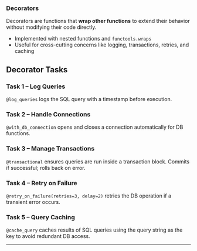 ###  Decorators
Decorators are functions that **wrap other functions** to extend their behavior without modifying their code directly.

- Implemented with nested functions and `functools.wraps`
- Useful for cross-cutting concerns like logging, transactions, retries, and caching


##  Decorator Tasks

###  Task 1 – Log Queries
`@log_queries` logs the SQL query with a timestamp before execution.

###  Task 2 – Handle Connections
`@with_db_connection` opens and closes a connection automatically for DB functions.

###  Task 3 – Manage Transactions
`@transactional` ensures queries are run inside a transaction block. Commits if successful; rolls back on error.

###  Task 4 – Retry on Failure
`@retry_on_failure(retries=3, delay=2)` retries the DB operation if a transient error occurs.

###  Task 5 – Query Caching
`@cache_query` caches results of SQL queries using the query string as the key to avoid redundant DB access.

---